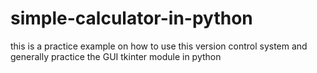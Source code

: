 # simple-calculator-in-python
this is a practice example on how to use this version control system and generally practice the GUI  tkinter module in python

